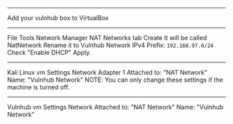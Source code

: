 
---
Add your vulnhub box to VirtualBox

---

File
Tools
Network Manager
NAT Networks tab
Create
It will be called NatNetwork
Rename it to Vulnhub Network
IPv4 Prefix: `192.168.97.0/24`
Check "Enable DHCP"
Apply.

---
Kali Linux vm
Settings
Network
Adapter 1
Attached to: "NAT Network"
Name: "Vulnhub Network"
NOTE: You can only change these settings if the machine is turned off.

---

Vulnhub vm
Settings
Network
Attached to: "NAT Network"
Name: "Vulnhub Network"
